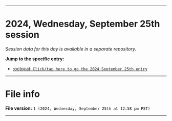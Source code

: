 
***

# 2024, Wednesday, September 25th session

_Session data for this day is available in a separate repository._

**Jump to the specific entry:**

- [:octocat: `Click/tap here to go the 2024 September 25th entry`](https://github.com/seanpm2001/SeansLifeArchive_Images_TinyTower_Y2024/tree/SeansLifeArchive_Images_TinyTower_Y2024_Main-dev/2024/09_September/25/)

***

# File info

**File version:** `1 (2024, Wednesday, September 25th at 12:58 pm PST)`

***
